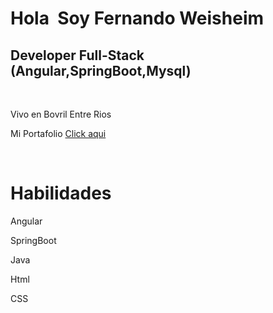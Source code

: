 <!DOCTYPE html>
<html lang="en">
<head>
    <meta charset="UTF-8">
    <meta http-equiv="X-UA-Compatible" content="IE=edge">
    <meta name="viewport" content="width=device-width, initial-scale=1.0">
    
</head>
<body>
    <h1>Hola <img src="https://user-images.githubusercontent.com/18350557/176309783-0785949b-9127-417c-8b55-ab5a4333674e.gif" alt=""> Soy Fernando Weisheim </h1>
    <h2> Developer Full-Stack (Angular,SpringBoot,Mysql) </h2>
    <br>
    <p>Vivo en Bovril Entre Rios</p>
    <p>Mi Portafolio <a href="https://portafolio-argentinaprog-4088d.web.app">Click aqui</a></p>
    <br>
    <img src="https://www.enter.co/wp-content/uploads/2021/08/4884785-768x432.jpg" alt="">
    <br>
    <h1>Habilidades</h1>
    <p>Angular</p>
    <p>SpringBoot</p>
    <p>Java</p>
    <p>Html</p>
    <p>CSS</p>
</body>
</html>
